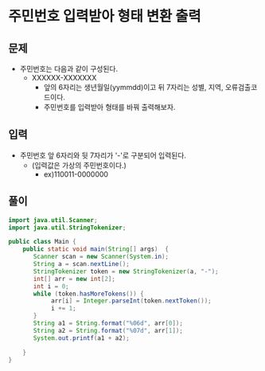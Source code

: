 # 주민번호 입력받아 형태 변환 출력

## 문제

- 주민번호는 다음과 같이 구성된다.
  - XXXXXX-XXXXXXX
    - 앞의 6자리는 생년월일(yymmdd)이고 뒤 7자리는 성별, 지역, 오류검출코드이다.
    - 주민번호를 입력받아 형태를 바꿔 출력해보자.

## 입력

- 주민번호 앞 6자리와 뒷 7자리가 '-'로 구분되어 입력된다.
  - (입력값은 가상의 주민번호이다.)
    - ex)110011-0000000

## 풀이

``` Java
import java.util.Scanner;
import java.util.StringTokenizer;

public class Main {
    public static void main(String[] args)  {
       Scanner scan = new Scanner(System.in);
       String a = scan.nextLine();
       StringTokenizer token = new StringTokenizer(a, "-");
       int[] arr = new int[2];
       int i = 0;
       while (token.hasMoreTokens()) {
            arr[i] = Integer.parseInt(token.nextToken());
            i += 1;
       }
       String a1 = String.format("%06d", arr[0]);
       String a2 = String.format("%07d", arr[1]);
       System.out.printf(a1 + a2);

    }
}
```
